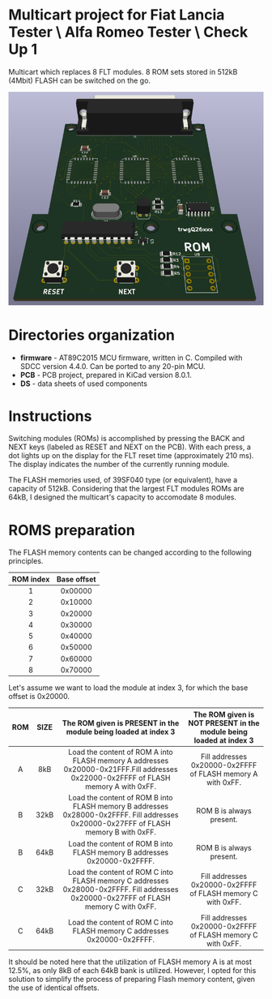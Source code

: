 # Multicart project for Fiat Lancia Tester \ Alfa Romeo Tester \ Check Up 1

Multicart which replaces 8 FLT modules. 8 ROM sets stored in 512kB (4Mbit) FLASH can be switched on the go.

![Preview](PCB/PREVIEW.png)

# Directories organization

- **firmware** - AT89C2015 MCU firmware, written in C. Compiled with SDCC version 4.4.0. Can be ported to any 20-pin MCU.
- **PCB** - PCB project, prepared in KiCad version 8.0.1.
- **DS** - data sheets of used components

# Instructions

Switching modules (ROMs) is accomplished by pressing the BACK and NEXT keys (labeled as RESET and NEXT on the PCB). With each press, a dot lights up on the display for the FLT reset time (approximately 210 ms). The display indicates the number of the currently running module.

The FLASH memories used, of 39SF040 type (or equivalent), have a capacity of 512kB. Considering that the largest FLT modules ROMs are 64kB, I designed the multicart's capacity to accomodate 8 modules. 

# ROMS preparation

The FLASH memory contents can be changed according to the following principles.

**ROM index** | **Base offset**
:---: | :---:
1 | 0x00000
2 | 0x10000
3 | 0x20000
4 | 0x30000
5 | 0x40000
6 | 0x50000
7 | 0x60000
8 | 0x70000

Let's assume we want to load the module at index 3, for which the base offset is 0x20000.

**ROM** | **SIZE** | **The ROM given is PRESENT in the module being loaded at index 3** | **The ROM given is NOT PRESENT in the module being loaded at index 3**
:---: | :---: | :---: | :---:
A | 8kB | Load the content of ROM A into FLASH memory A addresses 0x20000-0x21FFF.Fill addresses 0x22000-0x2FFFF of FLASH memory A with 0xFF. | Fill addresses 0x20000-0x2FFFF of FLASH memory A with 0xFF.
B | 32kB | Load the content of ROM B into FLASH memory B addresses 0x28000-0x2FFFF. Fill addresses 0x20000-0x27FFF of FLASH memory B with 0xFF. | ROM B is always present.
B | 64kB | Load the content of ROM B into FLASH memory B addresses 0x20000-0x2FFFF. | ROM B is always present.
C | 32kB | Load the content of ROM C into FLASH memory C addresses 0x28000-0x2FFFF. Fill addresses 0x20000-0x27FFF of FLASH memory C with 0xFF. | Fill addresses 0x20000-0x2FFFF of FLASH memory C with 0xFF.
C | 64kB | Load the content of ROM C into FLASH memory C addresses 0x20000-0x2FFFF. | Fill addresses 0x20000-0x2FFFF of FLASH memory C with 0xFF.


It should be noted here that the utilization of FLASH memory A is at most 12.5%, as only 8kB of each 64kB bank is utilized. However, I opted for this solution to simplify the process of preparing Flash memory content, given the use of identical offsets.
